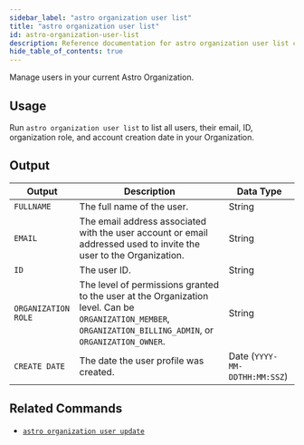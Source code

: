 ```yaml
---
sidebar_label: "astro organization user list"
title: "astro organization user list"
id: astro-organization-user-list
description: Reference documentation for astro organization user list command.
hide_table_of_contents: true
---
```


Manage users in your current Astro Organization.

## Usage

Run `astro organization user list` to list all users, their email, ID, organization role, and account creation date in your Organization.

## Output

| Output              | Description                                                                                                                                                  | Data Type                     |
| ------------------- | ------------------------------------------------------------------------------------------------------------------------------------------------------------ | ----------------------------- |
| `FULLNAME`          | The full name of the user.                                                                                                                                   | String                        |
| `EMAIL`             | The email address associated with the user account or email addressed used to invite the user to the Organization.                                           | String                        |
| `ID`                | The user ID.                                                                                                                                                 | String                        |
| `ORGANIZATION ROLE` | The level of permissions granted to the user at the Organization level. Can be `ORGANIZATION_MEMBER`, `ORGANIZATION_BILLING_ADMIN`, or `ORGANIZATION_OWNER`. | String                        |
| `CREATE DATE`       | The date the user profile was created.                                                                                                                       | Date (`YYYY-MM-DDTHH:MM:SSZ`) |

## Related Commands

- [`astro organization user update`](cli/astro-workspace-switch.md)
